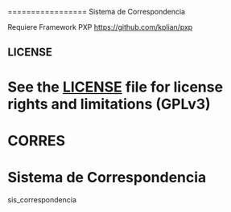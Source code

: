 
=================
Sistema de Correspondencia

Requiere Framework PXP https://github.com/kplian/pxp


## LICENSE

See the [LICENSE](LICENSE.txt) file for license rights and limitations (GPLv3)
=======

CORRES
======

Sistema de Correspondencia
=======
sis_correspondencia



